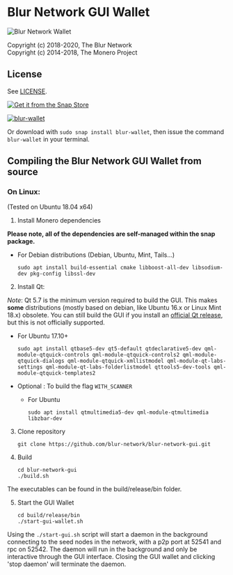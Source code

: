 # Blur Network GUI Wallet

![Blur Network Wallet](https://cdn.discordapp.com/attachments/453123992736366594/553617741760692234/gui.png)

Copyright (c) 2018-2020, The Blur Network</br> 
Copyright (c) 2014-2018, The Monero Project

## License

See [LICENSE](LICENSE).

[![Get it from the Snap Store](https://snapcraft.io/static/images/badges/en/snap-store-black.svg)](https://snapcraft.io/blur-wallet)


[![blur-wallet](https://snapcraft.io//blur-wallet/badge.svg)](https://snapcraft.io/blur-wallet)

Or download with `sudo snap install blur-wallet`, then issue the command `blur-wallet` in your terminal.

## Compiling the Blur Network GUI Wallet from source

### On Linux:

(Tested on Ubuntu 18.04 x64)

1. Install Monero dependencies

**Please note, all of the dependencies are self-managed within the snap package.**

  - For Debian distributions (Debian, Ubuntu, Mint, Tails...)

	`sudo apt install build-essential cmake libboost-all-dev libsodium-dev pkg-config libssl-dev`



2. Install Qt:

  *Note*: Qt 5.7 is the minimum version required to build the GUI. This makes **some** distributions (mostly based on debian, like Ubuntu 16.x or Linux Mint 18.x) obsolete. You can still build the GUI if you install an [official Qt release](https://wiki.qt.io/Install_Qt_5_on_Ubuntu), but this is not officially supported.

  - For Ubuntu 17.10+

    `sudo apt install qtbase5-dev qt5-default qtdeclarative5-dev qml-module-qtquick-controls qml-module-qtquick-controls2 qml-module-qtquick-dialogs qml-module-qtquick-xmllistmodel qml-module-qt-labs-settings qml-module-qt-labs-folderlistmodel qttools5-dev-tools qml-module-qtquick-templates2`


  - Optional : To build the flag `WITH_SCANNER`

    - For Ubuntu

      `sudo apt install qtmultimedia5-dev qml-module-qtmultimedia libzbar-dev`


3. Clone repository

    `git clone https://github.com/blur-network/blur-network-gui.git`

4. Build

    ```
    cd blur-network-gui
    ./build.sh
    ```

The executables can be found in the build/release/bin folder.

5. Start the GUI Wallet

	```
	cd build/release/bin
	./start-gui-wallet.sh
	```
	
Using the `./start-gui.sh` script will start a daemon in the background connecting to the seed nodes in the network, with a p2p port at 52541 and rpc on 52542.  The daemon will run in the background and only be interactive through the GUI interface.  Closing the GUI wallet and clicking 'stop daemon' will terminate the daemon.
